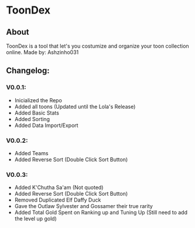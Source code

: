 # ToonDex

## About

ToonDex is a tool that let's you costumize and organize your toon collection online.
Made by: Ashzinho031

## Changelog:

### V0.0.1:

- Inicialized the Repo
- Added all toons (Updated until the Lola's Release)
- Added Basic Stats
- Added Sorting
- Added Data Import/Export

### V0.0.2:

- Added Teams
- Added Reverse Sort (Double Click Sort Button)

### V0.0.3:

- Added K'Chutha Sa'am (Not quoted)
- Added Reverse Sort (Double Click Sort Button)
- Removed Duplicated Elf Daffy Duck
- Gave the Outlaw Sylvester and Gossamer their true rarity
- Added Total Gold Spent on Ranking up and Tuning Up (Still need to add the level up gold)
